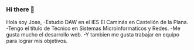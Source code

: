 ### Hi there 👋

<!--
**JoseMasiaTormo/JoseMasiaTormo** is a ✨ _special_ ✨ repository because its `README.md` (this file) appears on your GitHub profile.

Here are some ideas to get you started:

--!>
Hola soy Jose,

-Estudio DAW en el IES El Caminás en Castellón de la Plana. <br/>
-Tengo el título de Técnico en Sistemas Microinformaticos y Redes.
-Me gusta mucho el desarrollo web.
-Y tambien me gusta trabajar en equipo para lograr mis objetivos.
